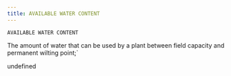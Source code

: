 ```yaml
---
title: AVAILABLE WATER CONTENT
---
```

`AVAILABLE WATER CONTENT`

The amount of water that can be used by a plant between field capacity and permanent wilting point;`

undefined